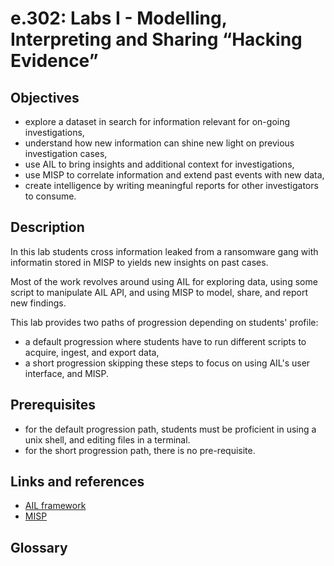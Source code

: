 # e.302: Labs I - Modelling, Interpreting and Sharing “Hacking Evidence”

## Objectives

- explore a dataset in search for information relevant for on-going investigations,
- understand how new information can shine new light on previous investigation cases,
- use AIL to bring insights and additional context for investigations,
- use MISP to correlate information and extend past events with new data,
- create intelligence by writing meaningful reports for other investigators to consume.

## Description

In this lab students cross information leaked from a ransomware gang with informatin stored in MISP to yields new insights on past cases.

Most of the work revolves around using AIL for exploring data, using some script to manipulate AIL API, and using MISP to model, share, and report new findings.

This lab provides two paths of progression depending on students' profile:

- a default progression where students have to run different scripts to acquire, ingest, and export data,
- a short progression skipping these steps to focus on using AIL's user interface, and MISP.

## Prerequisites
- for the default progression path, students must be proficient in using a unix shell, and editing files in a terminal.
- for the short progression path, there is no pre-requisite.

## Links and references

- [AIL framework](https://ail-framework.org)
- [MISP](https://misp-framework.org)

## Glossary

